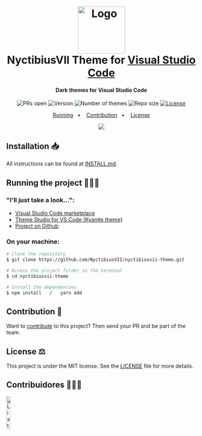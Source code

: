 <h1 align="center">
    <img src="https://github.com/NyctibiusVII/nyctibiusvii-theme/assets/52816125/cf85e76b-b05a-40ef-a764-9e711b7003ea" width="125" alt="Logo">
    <br>
    NyctibiusVII Theme for <a href="https://code.visualstudio.com">Visual Studio Code</a>
</h1>
<h4 align="center">Dark themes for Visual Studio Code</h4>
<p align="center">
    <img src="https://img.shields.io/static/v1?label=PRs&message=welcome&color=00ef91&labelColor=000000" alt="PRs open">
    <img src="https://img.shields.io/static/v1?label=Version&message=v1.0.1&color=00ef91&labelColor=000000" alt="Version">
    <img src="https://img.shields.io/static/v1?label=Themes&message=1&color=00ef91&labelColor=000000" alt="Number of themes">
    <img src="https://img.shields.io/github/repo-size/NyctibiusVII/nyctibiusvii-theme?color=00ef91&labelColor=000000" alt="Repo size">
    <a href="https://github.com/NyctibiusVII/nyctibiusvii-theme/blob/main/LICENSE">
        <img src="https://img.shields.io/static/v1?label=License&message=MIT&color=00ef91&labelColor=000000" alt="License">
    </a>
</p>
<p align="center">
    <a href="#running-the-project-%EF%B8%8F">Running</a>&nbsp;&nbsp;&nbsp;•&nbsp;&nbsp;&nbsp;
    <a href="#contribution-">Contribution</a>&nbsp;&nbsp;&nbsp;•&nbsp;&nbsp;&nbsp;
    <a href="#license-%EF%B8%8F">License</a>
</p>

<p align="center"><img src="https://github.com/NyctibiusVII/nyctibiusvii-theme/assets/52816125/45593ee3-bba1-4d87-828c-d417724e4a9d"></p>

## Installation 📥

All instructions can be found at [INSTALL.md](./INSTALL.md).

## Running the project 🚴🏻‍♂️

### "I'll just take a look...":

  - <a href="https://marketplace.visualstudio.com/items?itemName=NyctibiusVII.descomplica-theme">Visual Studio Code marketplace</a>
  - <a href="https://themes.vscode.one/theme/NyctibiusVII/ihq0tPjA">Theme Studio for VS Code (Kyanite theme)</a>
  - <a href="https://github.com/NyctibiusVII/nyctibiusvii-theme">Project on Github</a>

### On your machine:

```bash
# Clone the repository
$ git clone https://github.com/NyctibiusVII/nyctibiusvii-theme.git

# Access the project folder in the terminal
$ cd nyctibiusvii-theme

# Install the dependencies
$ npm install   /   yarn add
```

## Contribution 💭

Want to [contribute](https://github.com/NyctibiusVII/nyctibiusvii-theme/blob/main/CONTRIBUTING) to this project? Then send your PR and be part of the team.

## License ⚖️

This project is under the MIT license. See the [LICENSE](https://github.com/NyctibiusVII/nyctibiusvii-theme/blob/main/LICENSE) file for more details.

## Contribuidores 🦸🏻‍♂️

<a href="https://github.com/NyctibiusVII/nyctibiusvii-theme/graphs/contributors">
    <img src="https://contributors-img.web.app/image?repo=NyctibiusVII/nyctibiusvii-theme&max=50" alt="Lista de contribuidores" width="15%"/>
</a>